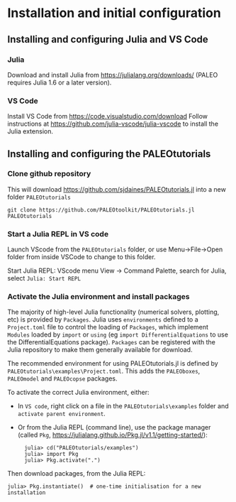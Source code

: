 # Installation and initial configuration

## Installing and configuring Julia and VS Code

### Julia
Download and install Julia from <https://julialang.org/downloads/> (PALEO requires Julia 1.6 or a later version).

### VS Code
Install VS Code from <https://code.visualstudio.com/download>
Follow instructions at <https://github.com/julia-vscode/julia-vscode> to install the Julia extension.

## Installing and configuring the PALEOtutorials

### Clone github repository
This will download <https://github.com/sjdaines/PALEOtutorials.jl> into a new folder `PALEOtutorials`

    git clone https://github.com/PALEOtoolkit/PALEOtutorials.jl PALEOtutorials


### Start a Julia REPL in VS code

Launch VScode from the `PALEOtutorials` folder, or use Menu->File->Open folder from inside VSCode to change to this folder.

Start Julia REPL: VScode menu View -> Command Palette, search for Julia, select `Julia: Start REPL` 

### Activate the Julia environment and install packages

The majority of high-level Julia functionality (numerical solvers, plotting, etc) is provided by `Packages`. Julia uses `environments` defined to a `Project.toml` file to control the loading of `Packages`, which implement `Modules` loaded by `import` or `using` (eg `import DifferentialEquations` to use the DifferentialEquations package). `Packages` can be registered with the Julia repository to make them generally available for download.

The recommended environment for using PALEOtutorials.jl is defined by `PALEOtutorials\examples\Project.toml`. This adds the `PALEOboxes`, `PALEOmodel` and `PALEOcopse` packages.

To activate the correct Julia environment, either:
- In `VS code`, right click on a file in the `PALEOtutorials\examples` folder and `activate parent environment`.

- Or from the Julia REPL (command line), use the package manager (called `Pkg`, <https://julialang.github.io/Pkg.jl/v1.1/getting-started/>):

        julia> cd("PALEOtutorials/examples")
        julia> import Pkg
        julia> Pkg.activate(".")

Then download packages, from the Julia REPL:

    julia> Pkg.instantiate()  # one-time initialisation for a new installation

